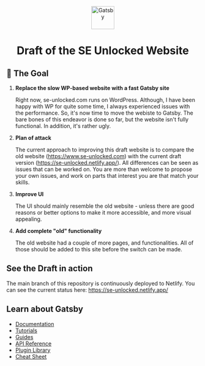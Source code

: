<p align="center">
  <a href="https://www.gatsbyjs.com/?utm_source=starter&utm_medium=readme&utm_campaign=minimal-starter">
    <img alt="Gatsby" src="https://www.gatsbyjs.com/Gatsby-Monogram.svg" width="60" />
  </a>
</p>
<h1 align="center">
  Draft of the SE Unlocked Website
</h1>

## 🚀 The Goal

1.  **Replace the slow WP-based website with a fast Gatsby site**

    Right now, se-unlocked.com runs on WordPress. Although, I have been happy with WP for quite some time, I always experienced issues with the performance. So, it's now time to move the webiste to Gatsby. The bare bones of this endeavor is done so far, but the website isn't fully functional. In addition, it's rather ugly. 


2. **Plan of attack**

    The current approach to improving this draft website is to compare the old website (https://www.se-unlocked.com) with the current draft version (https://se-unlocked.netlify.app/). All differences can be seen as issues that can be worked on. You are more than welcome to propose your own issues, and work on parts that interest you are that match your skills. 

3.  **Improve UI**

    The UI should mainly resemble the old website - unless there are good reasons or better options to make it more accessible, and more visual appealing. 

4.  **Add complete "old" functionality**

    The old website had a couple of more pages, and functionalities. All of those should be added to this site before the switch can be made. 
    
## See the Draft in action
The main branch of this repository is continuously deployed to Netlify. You can see the current status here: https://se-unlocked.netlify.app/

## Learn about Gatsby
  - [Documentation](https://www.gatsbyjs.com/docs/?utm_source=starter&utm_medium=readme&utm_campaign=minimal-starter)
  - [Tutorials](https://www.gatsbyjs.com/tutorial/?utm_source=starter&utm_medium=readme&utm_campaign=minimal-starter)
  - [Guides](https://www.gatsbyjs.com/tutorial/?utm_source=starter&utm_medium=readme&utm_campaign=minimal-starter)
  - [API Reference](https://www.gatsbyjs.com/docs/api-reference/?utm_source=starter&utm_medium=readme&utm_campaign=minimal-starter)
  - [Plugin Library](https://www.gatsbyjs.com/plugins?utm_source=starter&utm_medium=readme&utm_campaign=minimal-starter)
  - [Cheat Sheet](https://www.gatsbyjs.com/docs/cheat-sheet/?utm_source=starter&utm_medium=readme&utm_campaign=minimal-starter)
